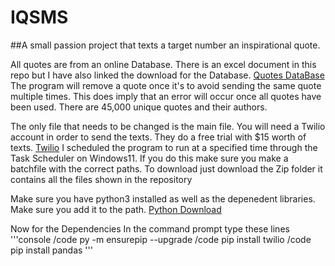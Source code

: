 # IQSMS
##A small passion project that texts a target number an inspirational quote.

All quotes are from an online Database. There is an excel document in this repo but I have also linked
the download for the Database.
[Quotes DataBase](https://sharpquotes.com/download-45500-famous-motivational-quotes-database-in-excel-and-pdf/)
The program will remove a quote once it's to avoid sending the same quote multiple times. This does imply that
an error will occur once all quotes have been used.
There are 45,000 unique quotes and their authors.

The only file that needs to be changed is the main file.
You will need a Twilio account in order to send the texts. They do a free trial with $15 worth of texts.
[Twilio](https://www.twilio.com/try-twilio?g=/console/twilio-org/sign-up&t=8dde217189bbda6d29cbac8981a52301b544b5acbeb7a9d9eeccedd4b7f365c9&channel=dotorg_website&utm_medium=cpc&utm_source=google&utm_campaign=GS-Brand-Twilioorg-NA)
I scheduled the program to run at a specified time through the Task Scheduler on Windows11. If you do this make sure you make a batchfile with the correct paths.
To download just download the Zip folder it contains all the files shown in the repository

Make sure you have python3 installed as well as the depenedent libraries.
Make sure you add it to the path.
[Python Download](https://www.python.org/downloads/)

Now for the Dependencies
In the command prompt type these lines
'''console
/code py -m ensurepip --upgrade
/code pip install twilio
/code pip install pandas
'''
